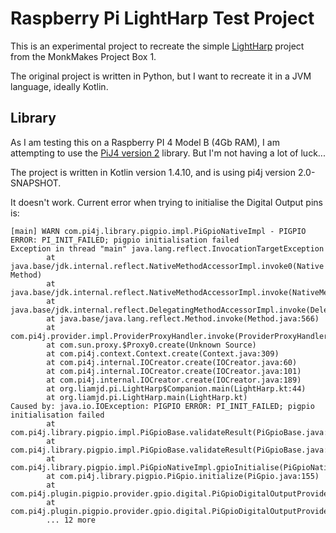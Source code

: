 # Raspberry Pi LightHarp Test Project

This is an experimental project to recreate the simple [LightHarp](http://monkmakes.com/downloads/pi_box_1a.pdf) project from the MonkMakes Project Box 1.

The original project is written in Python, but I want to recreate it in a JVM language, ideally Kotlin.

## Library

As I am testing this on a Raspberry PI 4 Model B (4Gb RAM), I am attempting to use the [PiJ4 version 2](https://v2.pi4j.com/) library. But I'm not having a lot of luck...

The project is written in Kotlin version 1.4.10, and is using pi4j version 2.0-SNAPSHOT.

It doesn't work. Current error when trying to initialise the Digital Output pins is:

```
[main] WARN com.pi4j.library.pigpio.impl.PiGpioNativeImpl - PIGPIO ERROR: PI_INIT_FAILED; pigpio initialisation failed
Exception in thread "main" java.lang.reflect.InvocationTargetException
        at java.base/jdk.internal.reflect.NativeMethodAccessorImpl.invoke0(Native Method)
        at java.base/jdk.internal.reflect.NativeMethodAccessorImpl.invoke(NativeMethodAccessorImpl.java:62)
        at java.base/jdk.internal.reflect.DelegatingMethodAccessorImpl.invoke(DelegatingMethodAccessorImpl.java:43)
        at java.base/java.lang.reflect.Method.invoke(Method.java:566)
        at com.pi4j.provider.impl.ProviderProxyHandler.invoke(ProviderProxyHandler.java:102)
        at com.sun.proxy.$Proxy0.create(Unknown Source)
        at com.pi4j.context.Context.create(Context.java:309)
        at com.pi4j.internal.IOCreator.create(IOCreator.java:60)
        at com.pi4j.internal.IOCreator.create(IOCreator.java:101)
        at com.pi4j.internal.IOCreator.create(IOCreator.java:189)
        at org.liamjd.pi.LightHarp$Companion.main(LightHarp.kt:44)
        at org.liamjd.pi.LightHarp.main(LightHarp.kt)
Caused by: java.io.IOException: PIGPIO ERROR: PI_INIT_FAILED; pigpio initialisation failed
        at com.pi4j.library.pigpio.impl.PiGpioBase.validateResult(PiGpioBase.java:292)
        at com.pi4j.library.pigpio.impl.PiGpioBase.validateResult(PiGpioBase.java:277)
        at com.pi4j.library.pigpio.impl.PiGpioNativeImpl.gpioInitialise(PiGpioNativeImpl.java:101)
        at com.pi4j.library.pigpio.PiGpio.initialize(PiGpio.java:155)
        at com.pi4j.plugin.pigpio.provider.gpio.digital.PiGpioDigitalOutputProviderImpl.create(PiGpioDigitalOutputProviderImpl.java:62)
        at com.pi4j.plugin.pigpio.provider.gpio.digital.PiGpioDigitalOutputProviderImpl.create(PiGpioDigitalOutputProviderImpl.java:43)
        ... 12 more
```

